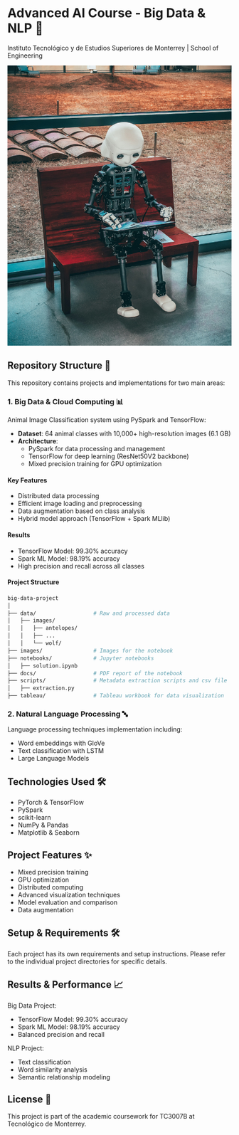 # Advanced AI Course - Big Data & NLP 🧠

Instituto Tecnológico y de Estudios Superiores de Monterrey | School of Engineering

![Banner](/images/readme_banner.jpg)

## Repository Structure 📁

This repository contains projects and implementations for two main areas:

### 1. Big Data & Cloud Computing 📊

Animal Image Classification system using PySpark and TensorFlow:

- **Dataset**: 64 animal classes with 10,000+ high-resolution images (6.1 GB)
- **Architecture**:
  - PySpark for data processing and management
  - TensorFlow for deep learning (ResNet50V2 backbone)
  - Mixed precision training for GPU optimization

#### Key Features

- Distributed data processing
- Efficient image loading and preprocessing
- Data augmentation based on class analysis
- Hybrid model approach (TensorFlow + Spark MLlib)

#### Results

- TensorFlow Model: 99.30% accuracy
- Spark ML Model: 98.19% accuracy
- High precision and recall across all classes

#### Project Structure

```bash
big-data-project
│
├── data/                  # Raw and processed data
│   ├── images/
│   │   ├── antelopes/
│   │   ├── ...
│   │   └── wolf/
├── images/                # Images for the notebook
├── notebooks/             # Jupyter notebooks
│   ├── solution.ipynb
├── docs/                  # PDF report of the notebook
├── scripts/               # Metadata extraction scripts and csv file
│   ├── extraction.py
├── tableau/               # Tableau workbook for data visualization
```

### 2. Natural Language Processing 🔤

Language processing techniques implementation including:

- Word embeddings with GloVe
- Text classification with LSTM
- Large Language Models

## Technologies Used 🛠️

- PyTorch & TensorFlow
- PySpark
- scikit-learn
- NumPy & Pandas
- Matplotlib & Seaborn

## Project Features ✨

- Mixed precision training
- GPU optimization
- Distributed computing
- Advanced visualization techniques
- Model evaluation and comparison
- Data augmentation

## Setup & Requirements 🛠️

Each project has its own requirements and setup instructions. Please refer to the individual project directories for specific details.

## Results & Performance 📈

Big Data Project:

- TensorFlow Model: 99.30% accuracy
- Spark ML Model: 98.19% accuracy
- Balanced precision and recall

NLP Project:

- Text classification
- Word similarity analysis
- Semantic relationship modeling

## License 📄

This project is part of the academic coursework for TC3007B at Tecnológico de Monterrey.
